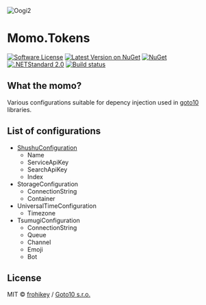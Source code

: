 ![Oogi2](https://github.com/goto10hq/Momo.Tokens/raw/master/momo-tokens-icon.png)

# Momo.Tokens

[![Software License](https://img.shields.io/badge/license-MIT-brightgreen.svg)](LICENSE.md)
[![Latest Version on NuGet](https://img.shields.io/nuget/v/Momo.Tokens.svg)](https://www.nuget.org/packages/Momo.Tokens/)
[![NuGet](https://img.shields.io/nuget/dt/Momo.Tokens.svg)](https://www.nuget.org/packages/Momo.Tokens/)
[![.NETStandard 2.0](https://img.shields.io/badge/.NETStandard-2.0-blue.svg)](https://github.com/dotnet/standard/blob/master/docs/versions/netstandard2.0.md)
[![Build status](https://frohikey.visualstudio.com/Goto10/_apis/build/status/NUGET/Momo.Tokens)](https://frohikey.visualstudio.com/Goto10/_build/latest?definitionId=173)

## What the momo?

Various configurations suitable for depency injection used in [goto10](http://www.goto10.cz) libraries.

## List of configurations

- [ShushuConfiguration](https://github.com/goto10hq/Shushu)
  - Name
  - ServiceApiKey
  - SearchApiKey
  - Index
- StorageConfiguration
  - ConnectionString
  - Container
- UniversalTimeConfiguration
  - Timezone
- TsumugiConfiguration
  - ConnectionString
  - Queue
  - Channel
  - Emoji
  - Bot

## License

MIT © [frohikey](http://frohikey.com) / [Goto10 s.r.o.](http://www.goto10.cz)